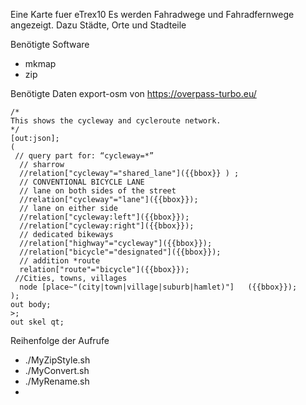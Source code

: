 Eine Karte fuer eTrex10
Es werden Fahradwege und Fahradfernwege angezeigt.
Dazu Städte, Orte und Stadteile

Benötigte Software
* mkmap
* zip

Benötigte Daten
export-osm von https://overpass-turbo.eu/
````
/*
This shows the cycleway and cycleroute network.
*/
[out:json];
(
 // query part for: “cycleway=*”
  // sharrow 
  //relation["cycleway"="shared_lane"]({{bbox}} ) ;
  // CONVENTIONAL BICYCLE LANE
  // lane on both sides of the street 
  //relation["cycleway"="lane"]({{bbox}});  
  // lane on either side 
  //relation["cycleway:left"]({{bbox}});
  //relation["cycleway:right"]({{bbox}});  
  // dedicated bikeways
  //relation["highway"="cycleway"]({{bbox}});
  //relation["bicycle"="designated"]({{bbox}});  
  // addition *route
  relation["route"="bicycle"]({{bbox}});
 //Cities, towns, villages
  node [place~"(city|town|village|suburb|hamlet)"]   ({{bbox}});
);
out body;
>;
out skel qt;
````

Reihenfolge der Aufrufe
* ./MyZipStyle.sh
* ./MyConvert.sh
* ./MyRename.sh
* 
